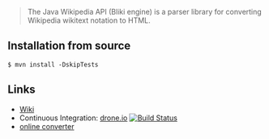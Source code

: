 > The Java Wikipedia API (Bliki engine)
> is a parser library for converting
> Wikipedia wikitext notation to HTML.

## Installation from source

    $ mvn install -DskipTests

## Links

  * [Wiki][]
  * Continuous Integration: [drone.io][] [![Build Status](https://drone.io/bitbucket.org/axelclk/info.bliki.wiki/status.png)](https://drone.io/bitbucket.org/axelclk/info.bliki.wiki/latest)
  * [online converter][]

[Wiki]: https://bitbucket.org/axelclk/info.bliki.wiki/wiki/Home
[online converter]: http://w-i-k-i.appspot.com/
[drone.io]: https://drone.io/bitbucket.org/axelclk/info.bliki.wiki
